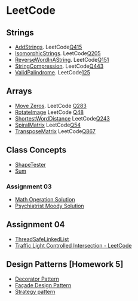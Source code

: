 # LeetCode

## Strings
- [AddStrings](https://github.com/khushbu-kumari295/LeetCode/blob/main/Strings/AddStrings/src/leetcode_solutions/AddStrings.java). LeetCode[Q415](https://leetcode.com/problems/add-strings/)
- [IsomorphicStrings](https://github.com/khushbu-kumari295/LeetCode/blob/main/Strings/IsomorphicString/src/leetcode_solutions/IsomorphicString.java). LeetCode[Q205](https://leetcode.com/problems/isomorphic-strings/)
- [ReverseWordInAString](https://github.com/khushbu-kumari295/LeetCode/blob/main/Strings/ReverseWordInAString/src/leetcode_solutions/ReverseWordsInAString.java). LeetCode[Q151](https://leetcode.com/problems/reverse-words-in-a-string/)
- [StringCompression](https://github.com/khushbu-kumari295/LeetCode/blob/main/Strings/StringCompression/src/leetcode_solutions/StringCompression.java). LeetCode[Q443](https://leetcode.com/problems/string-compression/)
- [ValidPalindrome](https://github.com/khushbu-kumari295/LeetCode/blob/main/Strings/ValidPalindrome/src/leetcode_solutions/ValidPalindrome.java). LeetCode[125](https://leetcode.com/problems/valid-palindrome/)

## Arrays
- [Move Zeros](https://github.com/khushbu-kumari295/LeetCode/blob/main/Arrays/MoveZeros/src/leetcode_solutions/MoveZeros.java). LeetCode [Q283](https://leetcode.com/problems/move-zeroes/)
- [RotateImage](https://github.com/khushbu-kumari295/LeetCode/blob/main/Arrays/RotateImage/src/leetcode_solutions/RotateImage.java) LeetCode [Q48](https://leetcode.com/problems/rotate-image/)
- [ShortestWordDistance](https://github.com/khushbu-kumari295/LeetCode/blob/main/Arrays/ShortestWordDistance/src/leetcode_solutions/ShortestWordDistance.java) LeetCode[Q243](https://leetcode.com/problems/shortest-word-distance/)
- [SpiralMatrix](https://github.com/khushbu-kumari295/LeetCode/blob/main/Arrays/SpiralMatrix/src/leetcode_solutions/SpiralMatrix.java) LeetCode[Q54](https://leetcode.com/problems/spiral-matrix/)
- [TransposeMatrix](https://github.com/khushbu-kumari295/LeetCode/blob/main/Arrays/TransposeMatrix/src/leetcode_solutions/TransposeMatrix.java) LeetCode[Q867](https://leetcode.com/problems/transpose-matrix/)

## Class Concepts
- [ShapeTester](https://github.com/khushbu-kumari295/LeetCode/tree/main/ClassConcepts/ShapeTester/src/leetcode_solutions)
- [Sum](https://github.com/khushbu-kumari295/LeetCode/blob/main/ClassConcepts/Sum/src/leetcode_solutions/Sum.java)
 
 ### Assignment 03
- [Math Operation Solution](https://github.com/khushbu-kumari295/LeetCode/tree/main/ClassConcepts/Assignment03/MathOperationSolution/src/mathoperation)
- [Psychiatrist Moody Solution](https://github.com/khushbu-kumari295/LeetCode/tree/main/ClassConcepts/Assignment03/PsychiatristMoodySolution/src/psychiatristmoodysolution)

## Assignment 04
- [ThreadSafeLinkedList](https://github.com/khushbu-kumari295/LeetCode/tree/main/LinkedList)
- [Traffic Light Controlled Intersection - LeetCode ](https://github.com/khushbu-kumari295/LeetCode/tree/main/TrafficLightControlledIntersection) 

## Design Patterns [Homework 5]
- [Decorator Pattern](https://github.com/khushbu-kumari295/LeetCode/tree/main/Homework5/DecoratorPattern/src/decoratorpattern)
- [Façade Design Pattern](https://github.com/khushbu-kumari295/LeetCode/tree/main/Homework5/Fa%C3%A7adeDesignPattern/src/fa%C3%A7adedesignpattern)
- [Strategy pattern](https://github.com/khushbu-kumari295/LeetCode/tree/main/Homework5/StrategyPattern/src/strategypattern)
